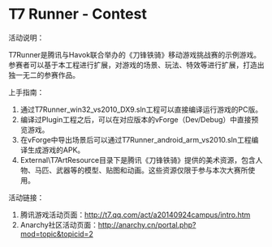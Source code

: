 T7 Runner - Contest
================


活动说明：

T7Runner是腾讯与Havok联合举办的《刀锋铁骑》移动游戏挑战赛的示例游戏。参赛者可以基于本工程进行扩展，对游戏的场景、玩法、特效等进行扩展，打造出独一无二的参赛作品。


上手指南：

1. 通过T7Runner_win32_vs2010_DX9.sln工程可以直接编译运行游戏的PC版。
2. 编译过Plugin工程之后，可以在对应版本的vForge（Dev/Debug）中直接预览游戏。
3. 在vForge中导出场景后可以通过T7Runner_android_arm_vs2010.sln工程编译生成游戏的APK。
4. External\T7ArtResource目录下是腾讯《刀锋铁骑》提供的美术资源，包含人物、马匹、武器等的模型、贴图和动画。这些资源仅限于参与本次大赛所使用。


活动链接：

1. 腾讯游戏活动页面：http://t7.qq.com/act/a20140924campus/intro.htm
2. Anarchy社区活动页面：http://anarchy.cn/portal.php?mod=topic&topicid=2
